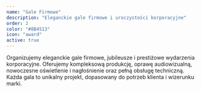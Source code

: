 ```yaml
---
name: "Gale Firmowe"
description: "Eleganckie gale firmowe i uroczystości korporacyjne"
order: 2
color: "#8B4513"
icon: "award"
active: true
---
```


Organizujemy eleganckie gale firmowe, jubileusze i prestiżowe wydarzenia korporacyjne. Oferujemy kompleksową produkcję, oprawę audiowizualną, nowoczesne oświetlenie i nagłośnienie oraz pełną obsługę techniczną. Każda gala to unikalny projekt, dopasowany do potrzeb klienta i wizerunku marki.